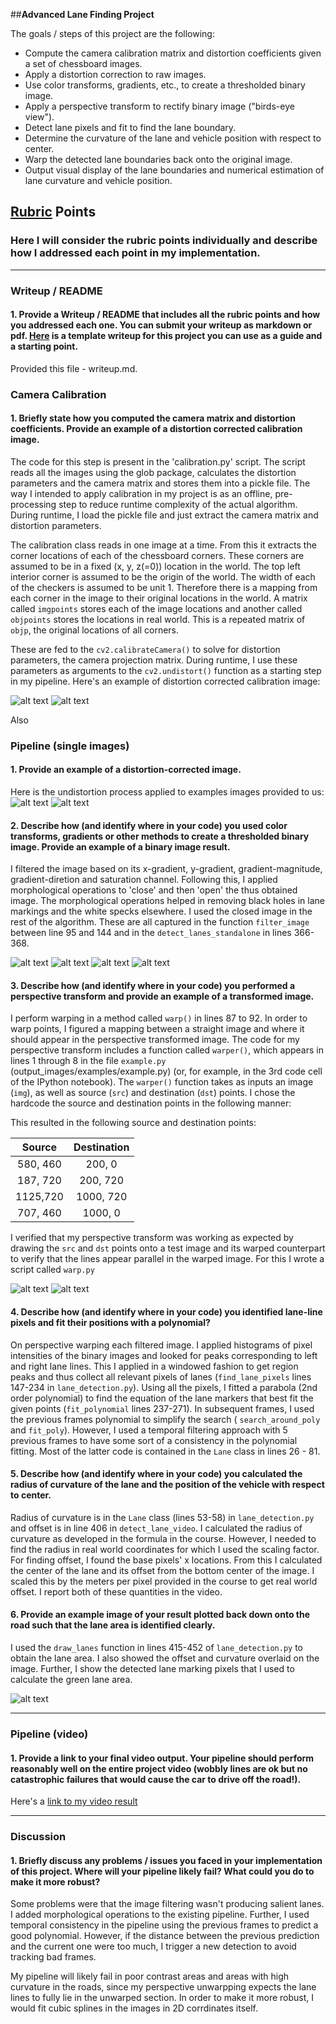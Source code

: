 ##**Advanced Lane Finding Project**

The goals / steps of this project are the following:

* Compute the camera calibration matrix and distortion coefficients given a set of chessboard images.
* Apply a distortion correction to raw images.
* Use color transforms, gradients, etc., to create a thresholded binary image.
* Apply a perspective transform to rectify binary image ("birds-eye view").
* Detect lane pixels and fit to find the lane boundary.
* Determine the curvature of the lane and vehicle position with respect to center.
* Warp the detected lane boundaries back onto the original image.
* Output visual display of the lane boundaries and numerical estimation of lane curvature and vehicle position.

[//]: # (Image References)

[image1]: ./camera_cal/calibration5.jpg "Original"
[image2]: ./camera_cal/undistorted_calibration5.jpg "Undistorted"
[image3]: ./test_images/test1.jpg "Original"
[image4]: ./undist_test_images/test1.jpg "Undistorted"
[image5]: ./output_images/filtered_test1.jpg "Filtered"
[image6]: ./output_images/closed_test1.jpg "Closed"
[image7]: ./output_images/opened_test1.jpg "Opened"
[image8]: ./test_images/straight_lines1.jpg "Original"
[image9]: ./output_images/warped_straight_lines1.jpg "Warped"
[image10]: ./output_images/output_test1.jpg "Output"
[video1]: ./project_video.mp4 "Video"

## [Rubric](https://review.udacity.com/#!/rubrics/571/view) Points

### Here I will consider the rubric points individually and describe how I addressed each point in my implementation.  

---

### Writeup / README

#### 1. Provide a Writeup / README that includes all the rubric points and how you addressed each one.  You can submit your writeup as markdown or pdf.  [Here](https://github.com/udacity/CarND-Advanced-Lane-Lines/blob/master/writeup_template.md) is a template writeup for this project you can use as a guide and a starting point.  

Provided this file - writeup.md.

### Camera Calibration

#### 1. Briefly state how you computed the camera matrix and distortion coefficients. Provide an example of a distortion corrected calibration image.

The code for this step is present in the 'calibration.py' script. The script reads all the images using the glob package, calculates the distortion parameters and the camera matrix and stores them into a pickle file. The way I intended to apply calibration in my project is as an offline, pre-processing step to reduce runtime complexity of the actual algorithm. During runtime, I load the pickle file and just extract the camera matrix and distortion parameters.

The calibration class reads in one image at a time. From this it extracts the corner locations of each of the chessboard corners. These corners are assumed to be in a fixed (x, y, z(=0)) location in the world. The top left interior corner is assumed to be the origin of the world. The width of each of the checkers is assumed to be unit 1. Therefore there is a mapping from each corner in the image to their original locations in the world. A matrix called `imgpoints` stores each of the image locations and another called `objpoints` stores the locations in real world. This is a repeated matrix of `objp`, the original locations of all corners.

These are fed to the `cv2.calibrateCamera()` to solve for distortion parameters, the camera projection matrix. During runtime, I use these parameters as arguments to the `cv2.undistort()` function as a starting step in my pipeline. Here's an example of distortion corrected calibration image:

![alt text][image1]
![alt text][image2]

Also 

### Pipeline (single images)

#### 1. Provide an example of a distortion-corrected image.
Here is the undistortion process applied to examples images provided to us: 
![alt text][image3]
![alt text][image4]

#### 2. Describe how (and identify where in your code) you used color transforms, gradients or other methods to create a thresholded binary image.  Provide an example of a binary image result.
I filtered the image based on its x-gradient, y-gradient, gradient-magnitude, gradient-diretion and saturation channel. Following this, I applied morphological operations to 'close' and then 'open' the thus obtained image. The morphological operations helped in removing black holes in lane markings and the white specks elsewhere. I used the closed image in the rest of the algorithm. These are all captured in the function `filter_image` between line 95 and 144 and in the `detect_lanes_standalone` in lines 366-368.

![alt text][image3]
![alt text][image5]
![alt text][image6]
![alt text][image7]

#### 3. Describe how (and identify where in your code) you performed a perspective transform and provide an example of a transformed image.
I perform warping in a method called `warp()` in lines 87 to 92. In order to warp points, I figured a mapping between a straight image and where it should appear in the perspective transformed image. 
The code for my perspective transform includes a function called `warper()`, which appears in lines 1 through 8 in the file `example.py` (output_images/examples/example.py) (or, for example, in the 3rd code cell of the IPython notebook).  The `warper()` function takes as inputs an image (`img`), as well as source (`src`) and destination (`dst`) points.  I chose the hardcode the source and destination points in the following manner:

This resulted in the following source and destination points:

| Source        | Destination   | 
|:-------------:|:-------------:| 
| 580, 460      | 200, 0        | 
| 187, 720      | 200, 720      |
| 1125,720      | 1000, 720     |
| 707, 460      | 1000, 0       |

I verified that my perspective transform was working as expected by drawing the `src` and `dst` points onto a test image and its warped counterpart to verify that the lines appear parallel in the warped image. For this I wrote a script called `warp.py`

![alt text][image8]
![alt text][image9]

#### 4. Describe how (and identify where in your code) you identified lane-line pixels and fit their positions with a polynomial?
On perspective warping each filtered image. I applied histograms of pixel intensities of the binary images and looked for peaks corresponding to left and right lane lines. This I applied in a windowed fashion to get region peaks and thus collect all relevant pixels of lanes (`find_lane_pixels` lines 147-234 in `lane_detection.py`). Using all the pixels, I fitted a parabola (2nd order polynomial) to find the equation of the lane markers that best fit the given points (`fit_polynomial` lines 237-271). In subsequent frames, I used the previous frames polynomial to simplify the search ( `search_around_poly` and `fit_poly`). However, I used a temporal filtering approach with 5 previous frames to have some sort of a consistency in the polynomial fitting. Most of the latter code is contained in the `Lane` class in lines 26 - 81.


#### 5. Describe how (and identify where in your code) you calculated the radius of curvature of the lane and the position of the vehicle with respect to center.

Radius of curvature is in the `Lane` class (lines 53-58) in `lane_detection.py` and offset is in line 406 in `detect_lane_video`. I calculated the radius of curvature as developed in the formula in the course. However, I needed to find the radius in real world coordinates for which I used the scaling factor. For finding offset, I found the base pixels' x locations. From this I calculated the center of the lane and its offset from the bottom center of the image. I scaled this by the meters per pixel provided in the course to get real world offset. I report both of these quantities in the video.

#### 6. Provide an example image of your result plotted back down onto the road such that the lane area is identified clearly.

I used the `draw_lanes` function in lines 415-452 of `lane_detection.py` to obtain the lane area. I also showed the offset and curvature overlaid on the image. Further, I show the detected lane marking pixels that I used to calculate the green lane area.

![alt text][image10]

---

### Pipeline (video)

#### 1. Provide a link to your final video output.  Your pipeline should perform reasonably well on the entire project video (wobbly lines are ok but no catastrophic failures that would cause the car to drive off the road!).

Here's a [link to my video result](./output_project_video.mp4)

---

### Discussion

#### 1. Briefly discuss any problems / issues you faced in your implementation of this project.  Where will your pipeline likely fail?  What could you do to make it more robust?
Some problems were that the image filtering wasn't producing salient lanes. I added morphological operations to the existing pipeline. Further, I used temporal consistency in the pipeline using the previous frames to predict a good polynomial. However, if the distance between the previous prediction and the current one were too much, I trigger a new detection to avoid tracking bad frames. 

My pipeline will likely fail in poor contrast areas and areas with high curvature in the roads, since my perspective unwarpping expects the lane lines to fully lie in the unwarped section. In order to make it more robust, I would fit cubic splines in the images in 2D corrdinates itself.

